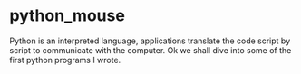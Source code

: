 # python_mouse
Python is an interpreted language, applications translate the code script by script to communicate with the computer. Ok we shall dive into some of the first python programs I wrote.
